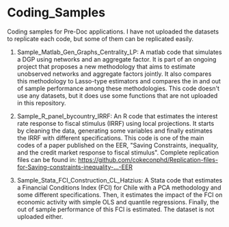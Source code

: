 # Coding_Samples
Coding samples for Pre-Doc applications. I have not uploaded the datasets to replicate each code, but some of them can be replicated easily.

1. Sample_Matlab_Gen_Graphs_Centrality_LP: A matlab code that simulates a DGP using networks and an aggregate factor. It is part of an ongoing project that proposes a new methodology that aims to estimate unobserved networks and aggregate factors jointly. It also compares this methodology to Lasso-type estimators and compares the in and out of sample performance among these methodologies. This code doesn't use any datasets, but it does use some functions that are not uploaded in this repository.

2. Sample_R_panel_bycountry_IRRF: An R code that estimates the interest rate response to fiscal stimulus (IRRF) using local projections. It starts by cleaning the data, generating some variables and finally estimates the IRRF with different specifications. This code is one of the main codes of a paper published on the EER, "Saving Constraints, inequality, and the credit market response to fiscal stimulus". Complete replication files can be found in: https://github.com/cokeconphd/Replication-files-for-Saving-constraints-inequality-...-EER

3. Sample_Stata_FCI_Construction_CL_Hatzius: A Stata code that estimates a Financial Conditions Index (FCI) for Chile with a PCA methodology and some different specifications. Then, it estimates the impact of the FCI on economic activity with simple OLS and quantile regressions. Finally, the out of sample performance of this FCI is estimated. The dataset is not uploaded either.




